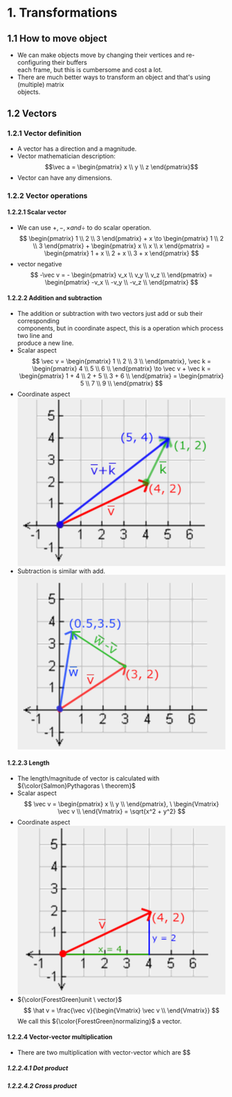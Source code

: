 # 1. Transformations
## 1.1 How to move object 
- We can make objects move by changing their vertices and re-configuring their buffers  
each frame, but this is cumbersome and cost a lot.  
- There are much better ways to transform an object and that's using (multiple) matrix  
objects.  
## 1.2 Vectors
### 1.2.1 Vector definition
- A vector has a direction and a magnitude.  
- Vector mathematician description:  
$$\vec a = 
\begin{pmatrix}
x \\
y \\
z
\end{pmatrix}$$
- Vector can have any dimensions.  
### 1.2.2 Vector operations
#### 1.2.2.1 Scalar vector
- We can use $+,-,\times and \div$ to do scalar operation.  
$$
\begin{pmatrix}
1 \\
2 \\
3
\end{pmatrix} + x \to
\begin{pmatrix}
1 \\
2 \\
3
\end{pmatrix} +
\begin{pmatrix}
x \\
x \\
x
\end{pmatrix} = 
\begin{pmatrix}
1 + x \\
2 + x \\
3 + x
\end{pmatrix}
$$
- vector negative  
$$
-\vec v = - 
\begin{pmatrix}
   v_x  \\
    v_y \\
    v_z \\
\end{pmatrix} = 
\begin{pmatrix}
   -v_x  \\
    -v_y \\
    -v_z \\
\end{pmatrix}
$$
#### 1.2.2.2 Addition and subtraction
- The addition or subtraction with two vectors just add or sub their corresponding  
components, but in coordinate aspect, this is a operation which process two line and  
produce a new line.  
- Scalar aspect  
$$
\vec v = \begin{pmatrix}
   1  \\
    2 \\
    3 \\
\end{pmatrix}, \vec k = \begin{pmatrix}
    4 \\
    5 \\
    6 \\
\end{pmatrix} \to \vec v + \vec k = \begin{pmatrix}
    1 + 4 \\
    2 + 5 \\
    3 + 6 \\
\end{pmatrix} = \begin{pmatrix}
    5 \\
    7 \\
    9 \\
\end{pmatrix}
$$
- Coordinate aspect  
![vectorAdd](markdownImgs/vectorAdd.png)
- Subtraction is similar with add.  
![vectorSub](markdownImgs/vectorSub.png)
#### 1.2.2.3 Length
- The length/magnitude of vector is calculated with ${\color{Salmon}Pythagoras \ theorem}$  
- Scalar aspect  
$$
\vec v = \begin{pmatrix}
    x \\
    y \\
\end{pmatrix}, \  
\begin{Vmatrix}
    \vec v \\
\end{Vmatrix} = \sqrt{x^2 + y^2} $$
- Coordinate aspect  
![vectorLen](markdownImgs/vectorLen.png)
- ${\color{ForestGreen}unit \ vector}$  
$$
\hat v = \frac{\vec v}{\begin{Vmatrix}
    \vec v \\
\end{Vmatrix}}  
$$
We call this ${\color{ForestGreen}normalizing}$ a vector.  
#### 1.2.2.4 Vector-vector multiplication
- There are two multiplication with vector-vector which are $$
##### 1.2.2.4.1 Dot product
##### 1.2.2.4.2 Cross product
